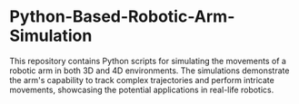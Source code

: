 # Python-Based-Robotic-Arm-Simulation
This repository contains Python scripts for simulating the movements of a robotic arm in both 3D and 4D environments. The simulations demonstrate the arm's capability to track complex trajectories and perform intricate movements, showcasing the potential applications in real-life robotics.
